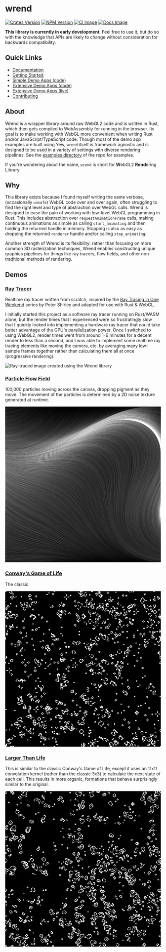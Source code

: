 # wrend

[![Crates Version]][crates.io] [![NPM Version]][npm] [![CI Image]][wrend CI] [![Docs Image]][docs.rs]

[Crates Version]: https://img.shields.io/crates/v/wrend.svg
[NPM Version]: https://img.shields.io/npm/v/wrend.svg
[Docs Image]: https://img.shields.io/badge/docs.rs-wrend-blue
[CI Image]: https://img.shields.io/github/workflow/status/austintheriot/wrend/CI/master

[crates.io]: https://crates.io/crates/wrend
[npm]: https://www.npmjs.com/package/wrend
[docs.rs]: https://docs.rs/wrend/latest/wrend/
[wrend CI]: https://github.com/austintheriot/wrend/actions/workflows/ci.yml

**This library is currently in early development**. Feel free to use it, but do so with the knowledge that APIs are likely to change without consideration for backwards compatibility.

## Quick Links

- [Documentation][docs.rs]
- [Getting Started](GETTING_STARTED.md)
- [Simple Demo Apps (code)](examples)
- [Extensive Demo Apps (code)](demos)
- [Extensive Demo Apps (live)](https://austintheriot.github.io/wrend/)
- [Contributing](CONTRIBUTING.md)

## About

Wrend is a wrapper library around raw WebGL2 code and is written in Rust, which then gets compiled to WebAssembly for running in the browser. Its goal is to make working with WebGL more convenient when writing Rust and/or JavaScript/TypeScript code. Though most of the demo app examples are built using Yew, `wrend` itself is framework agnostic and is designed to be used in a variety of settings with diverse rendering pipelines. See the [examples directory](examples) of the repo for examples.

If you're wondering about the name, `wrend` is short for **W**ebGL2 **Rend**ering Library.

## Why

This library exists because I found myself writing the same verbose, (occasionally `unsafe`) WebGL code over and over again, often struggling to find the right level and type of abstraction over WebGL calls. Wrend is designed to ease the pain of working with low-level WebGL programming in Rust. This includes abstraction over `requestAnimationFrame` calls, making continuous animations as simple as calling `start_animating` and then holding the returned handle in memory. Stopping is also as easy as dropping the returned `renderer` handle and/or calling `stop_animating`.

Another strength of Wrend is its flexibility: rather than focusing on more common 3D rasterization techniques, Wrend enables constructing unique graphics pipelines for things like ray tracers, flow fields, and other non-traditional methods of rendering.

## Demos

### [Ray Tracer](https://austintheriot.github.io/wrend/ray-tracer)

Realtime ray tracer written from scratch, inspired by the [Ray Tracing in One Weekend](https://raytracing.github.io/) series by Peter Shirley and adapted for use with Rust & WebGL.

I initially started this project as a software ray tracer running on Rust/WASM alone, but the render times that I experienced were so frustratingly slow that I quickly looked into implementing a hardware ray tracer that could take better advantage of the GPU's parallelization power. Once I switched to using WebGL2, render times went from around 1-6 minutes for a decent render to less than a second, and I was able to implement some realtime ray tracing elements like moving the camera, etc. by averaging many low-sample frames together rather than calculating them all at once (progressive rendering).

![Ray-traced image created using the Wrend library](/demos/screenshots/ray_tracer.png)

### [Particle Flow Field](https://austintheriot.github.io/wrend/flow-field)

100,000 particles moving across the canvas, dropping pigment as they move. The movement of the particles is determined by a 2D noise texture generated at runtime.

![A particle flow field](/demos/screenshots/flow_field.png)

### [Conway's Game of Life](https://austintheriot.github.io/wrend/game-of-life)

The classic.

![Screenshot of Conway's Game of Life simulation](/demos/screenshots/game_of_life.png)

### [Larger Than Life](https://austintheriot.github.io/wrend/larger-than-life)

This is similar to the classic Conway's Game of Life, except it uses an 11x11 convolution kernel (rather than the classic 3x3) to calculate the next state of each cell. This results in more organic, formations that behave surprisingly similar to the original.

![Screenshot of the Larger Than Life simulation](/demos/screenshots/larger_than_life.png)
